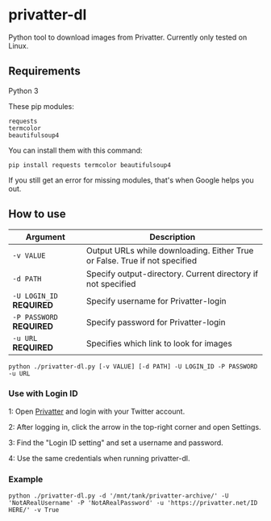 # privatter-dl
Python tool to download images from Privatter. Currently only tested on Linux.

## Requirements
Python 3

These pip modules:
```
requests
termcolor
beautifulsoup4
```

You can install them with this command:

`pip install requests termcolor beautifulsoup4`

If you still get an error for missing modules, that's when Google helps you out.


## How to use
| Argument | Description |
| --- | --- |
| `-v VALUE` | Output URLs while downloading. Either True or False. True if not specified |
| `-d PATH` | Specify output-directory. Current directory if not specified |
| `-U LOGIN_ID` **REQUIRED** | Specify username for Privatter-login |
| `-P PASSWORD` **REQUIRED** | Specify password for Privatter-login |
| `-u URL` **REQUIRED**| Specifies which link to look for images | 

`python ./privatter-dl.py [-v VALUE] [-d PATH] -U LOGIN_ID -P PASSWORD -u URL`

### Use with Login ID
1: Open [Privatter](https://privatter.net/) and login with your Twitter account.

2: After logging in, click the arrow in the top-right corner and open Settings.

3: Find the "Login ID setting" and set a username and password.

4: Use the same credentials when running privatter-dl.

### Example

`python ./privatter-dl.py -d '/mnt/tank/privatter-archive/' -U 'NotARealUsername' -P 'NotARealPassword' -u 'https://privatter.net/ID HERE/' -v True`
